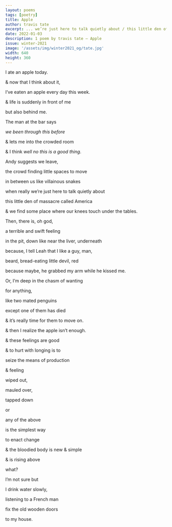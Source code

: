 ```yaml
---
layout: poems
tags: [poetry]
title: Apple
author: travis tate
excerpt: ... we’re just here to talk quietly about / this little den of massacre called America ...
date: 2022-01-03
description: 1 poem by travis tate – Apple
issue: winter-2021
image: '/assets/img/winter2021_og/tate.jpg'
width: 640
height: 360
---
```


<div class="stanza">
<p class="poemline">I ate an apple today.</p>
<p class="poemline">& now that I think about it,</p>
<p class="poemline">I’ve eaten an apple every day this week.</p>
</div>
<div class="stanza">
<p class="poemline">& life is suddenly in front of me</p>
<p class="poemline">but also behind me.</p>
</div>
<div class="stanza">
<p class="poemline">The man at the bar says</p>
<p class="poemline"><em>we been through this before</em></p>
</div>
<div class="stanza">
<p class="poemline">& lets me into the crowded room</p>
</div>
<div class="stanza">
<p class="poemline">& I think <em>well no this is a good thing</em>.</p>
</div>
<div class="stanza">
<p class="poemline">Andy suggests we leave,</p>
<p class="poemline">the crowd finding little spaces to move</p>
<p class="poemline">in between us like villainous snakes</p>
</div>
<div class="stanza">
<p class="poemline">when really we’re just here to talk quietly about</p>
<p class="poemline">this little den of massacre called America</p>
</div>
<div class="stanza">
<p class="poemline">& we find some place where our knees touch under the tables.</p>
</div>
<div class="stanza">
<p class="poemline">Then, there is, oh god,</p>
<p class="poemline">a terrible and swift feeling</p>
<p class="poemline">in the pit, down like near the liver, underneath</p>
</div>
<div class="stanza">
<p class="poemline">because, I tell Leah that I like a guy, man,</p>
<p class="poemline">beard, bread-eating little devil, red</p>
</div>
<div class="stanza">
<p class="poemline">because maybe, he grabbed my arm while he kissed me.</p>
</div>
<div class="stanza">
<p class="poemline">Or, I’m deep in the chasm of wanting</p>
<p class="poemline">for anything,</p>
</div>
<div class="stanza">
<p class="poemline">like two mated penguins</p>
<p class="poemline">except one of them has died</p>
<p class="poemline">& it’s really time for them to move on.</p>
</div>
<div class="stanza">
<p class="poemline">& then I realize the apple isn’t enough.</p>
<p class="poemline">& these feelings are good</p>
<p class="poemline">& to hurt with longing is to</p>
<p class="poemline">seize the means of production</p>
</div>
<div class="stanza">
<p class="poemline">& feeling</p>
<p class="poemline">wiped out,</p>
<p class="poemline">mauled over,</p>
<p class="poemline">tapped down</p>
<p class="poemline">or</p>
<p class="poemline">any of the above</p>
</div>
<div class="stanza">
<p class="poemline">is the simplest way</p>
<p class="poemline">to enact change</p>
</div>
<div class="stanza">
<p class="poemline">& the bloodied body is new & simple</p>
<p class="poemline">& is rising above</p>
</div>
<div class="stanza">
<p class="poemline">what?</p>
</div>
<div class="stanza">
<p class="poemline">I’m not sure but</p>
<p class="poemline">I drink water slowly,</p>
<p class="poemline">listening to a French man</p>
<p class="poemline">fix the old wooden doors</p>
<p class="poemline">to my house.</p>
</div>
